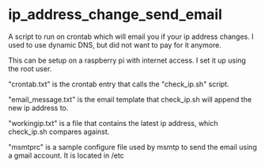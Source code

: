 # ip_address_change_send_email
A script to run on crontab which will email you if your ip address changes. I used to use dynamic DNS, but did not want to pay for it anymore.

This can be setup on a raspberry pi with internet access. I set it up using the root user.

"crontab.txt" is the crontab entry that calls the "check_ip.sh" script.

"email_message.txt" is the email template that check_ip.sh will append the new ip address to.

"workingip.txt" is a file that contains the latest ip address, which check_ip.sh compares against.

"msmtprc" is a sample configure file used by msmtp to send the email using a gmail account. It is located in /etc

